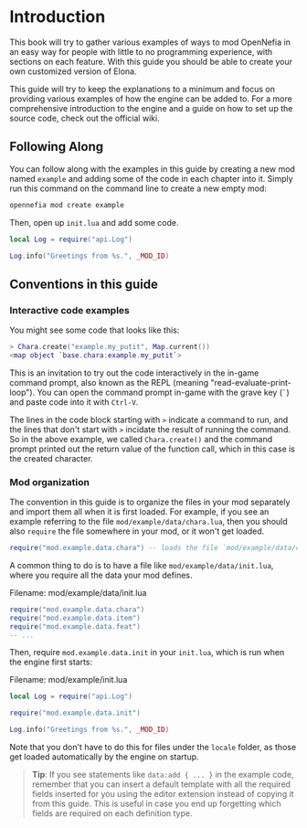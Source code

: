 # Introduction

This book will try to gather various examples of ways to mod OpenNefia in an
easy way for people with little to no programming experience, with sections on
each feature. With this guide you should be able to create your own customized
version of Elona.

This guide will try to keep the explanations to a minimum and focus on providing
various examples of how the engine can be added to. For a more comprehensive
introduction to the engine and a guide on how to set up the source code, check
out the official wiki.

## Following Along

You can follow along with the examples in this guide by creating a new mod named
`example` and adding some of the code in each chapter into it. Simply run this
command on the command line to create a new empty mod:

```sh
opennefia mod create example
```

Then, open up `init.lua` and add some code.

```lua
local Log = require("api.Log")

Log.info("Greetings from %s.", _MOD_ID)
```

## Conventions in this guide

### Interactive code examples

You might see some code that looks like this:

```lua
> Chara.create("example.my_putit", Map.current())
<map object `base.chara:example.my_putit`>
```

This is an invitation to try out the code interactively in the in-game command
prompt, also known as the REPL (meaning "read-evaluate-print-loop"). You can
open the command prompt in-game with the grave key (`` ` ``) and paste code into
it with `Ctrl-V`.

The lines in the code block starting with `>` indicate a command to run, and the
lines that don't start with `>` incidate the result of running the command. So
in the above example, we called `Chara.create()` and the command prompt printed
out the return value of the function call, which in this case is the created
character.

### Mod organization

The convention in this guide is to organize the files in your mod separately and
import them all when it is first loaded. For example, if you see an example
referring to the file `mod/example/data/chara.lua`, then you should also
`require` the file somewhere in your mod, or it won't get loaded.

```lua
require("mod.example.data.chara") -- loads the file `mod/example/data/chara.lua`
```

A common thing to do is to have a file like `mod/example/data/init.lua`, where
you require all the data your mod defines.

<span class="filename">Filename: mod/example/data/init.lua</span>

```lua
require("mod.example.data.chara")
require("mod.example.data.item")
require("mod.example.data.feat")
-- ...
```

Then, require `mod.example.data.init` in your `init.lua`, which is run when the
engine first starts:

<span class="filename">Filename: mod/example/init.lua</span>

```lua
local Log = require("api.Log")

require("mod.example.data.init")

Log.info("Greetings from %s.", _MOD_ID)
```

Note that you don't have to do this for files under the `locale` folder, as
those get loaded automatically by the engine on startup.

> **Tip**: If you see statements like `data:add { ... }` in the example code,
> remember that you can insert a default template with all the required fields
> inserted for you using the editor extension instead of copying it from this
> guide. This is useful in case you end up forgetting which fields are required
> on each definition type.
